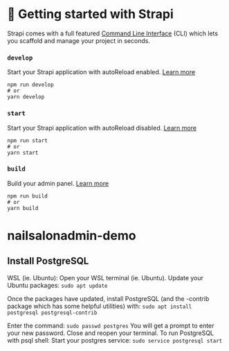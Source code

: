 # 🚀 Getting started with Strapi

Strapi comes with a full featured [Command Line Interface](https://docs.strapi.io/developer-docs/latest/developer-resources/cli/CLI.html) (CLI) which lets you scaffold and manage your project in seconds.

### `develop`

Start your Strapi application with autoReload enabled. [Learn more](https://docs.strapi.io/developer-docs/latest/developer-resources/cli/CLI.html#strapi-develop)

```
npm run develop
# or
yarn develop
```

### `start`

Start your Strapi application with autoReload disabled. [Learn more](https://docs.strapi.io/developer-docs/latest/developer-resources/cli/CLI.html#strapi-start)

```
npm run start
# or
yarn start
```

### `build`

Build your admin panel. [Learn more](https://docs.strapi.io/developer-docs/latest/developer-resources/cli/CLI.html#strapi-build)

```
npm run build
# or
yarn build
```

# nailsalonadmin-demo

## Install PostgreSQL

WSL (ie. Ubuntu):
Open your WSL terminal (ie. Ubuntu).
Update your Ubuntu packages:
`sudo apt update`

Once the packages have updated, install PostgreSQL (and the -contrib package which has some helpful utilities) with:
`sudo apt install postgresql postgresql-contrib`

Enter the command: `sudo passwd postgres`
You will get a prompt to enter your new password.
Close and reopen your terminal.
To run PostgreSQL with psql shell:
Start your postgres service: `sudo service postgresql start`
